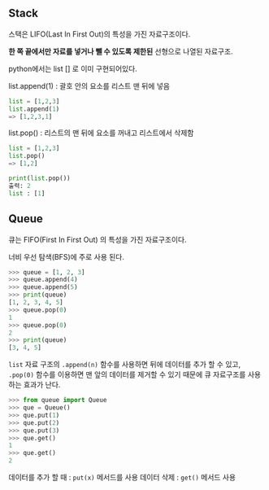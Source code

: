 ## Stack

스택은 LIFO(Last In First Out)의 특성을 가진 자료구조이다.

**한 쪽 끝에서만 자료를 넣거나 뺄 수 있도록 제한된** 선형으로 나열된 자료구조.

python에서는 list [] 로 이미 구현되어있다.

list.append(1) : 괄호 안의 요소를 리스트 맨 뒤에 넣음

```python
list = [1,2,3]
list.append(1)
=> [1,2,3,1]
```

list.pop() : 리스트의 맨 뒤에 요소를 꺼내고 리스트에서 삭제함

```python
list = [1,2,3]
list.pop()
=> [1,2]

print(list.pop())
출력: 2
list : [1]
```

## Queue

큐는 FIFO(First In First Out) 의 특성을 가진 자료구조이다.

너비 우선 탐색(BFS)에 주로 사용 된다.

```python
>>> queue = [1, 2, 3]
>>> queue.append(4)
>>> queue.append(5)
>>> print(queue)
[1, 2, 3, 4, 5]
>>> queue.pop(0)
1
>>> queue.pop(0)
2
>>> print(queue)
[3, 4, 5]
```

`list` 자료 구조의 `.append(n)` 함수를 사용하면 뒤에 데이터를 추가 할 수 있고, `.pop(0)` 함수를 이용하면 맨 앞의 데이터를 제거할 수 있기 때문에 큐 자료구조를 사용하는 효과가 난다.

```python
>>> from queue import Queue
>>> que = Queue()
>>> que.put(1)
>>> que.put(2)
>>> que.put(3)
>>> que.get()
1
>>> que.get()
2
```

데이터를 추가 할 때 : `put(x)` 메서드를 사용
데이터 삭제 : `get()` 메서드 사용